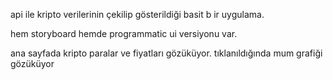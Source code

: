 api ile kripto verilerinin çekilip gösterildiği basit b ir uygulama.

hem storyboard hemde programmatic ui versiyonu var.

ana sayfada kripto paralar ve fiyatları gözüküyor. tıklanıldığında mum grafiği gözüküyor
